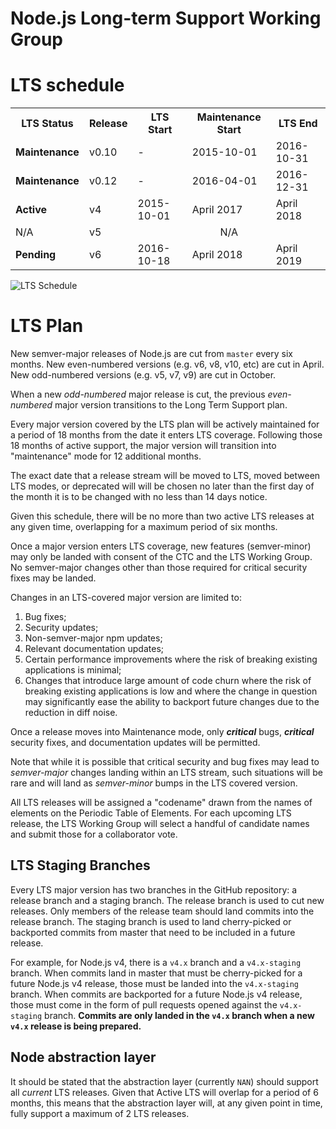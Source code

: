 # Node.js Long-term Support Working Group

# LTS schedule

<table>
<tr>
  <th>LTS Status</th>
  <th>Release</th>
  <th>LTS Start</th>
  <th>Maintenance Start</th>
  <th>LTS End</th>
</tr>
<tr>
  <td><b>Maintenance</b></td>
  <td>v0.10</td>
  <td>-</td>
  <td>2015-10-01</td>
  <td>2016-10-31</td>
</tr>
<tr>
  <td><b>Maintenance</b></td>
  <td>v0.12</td>
  <td>-</td>
  <td>2016-04-01</td>
  <td>2016-12-31</td>
</tr>
<tr>
  <td><b>Active</b></td>
  <td>v4</td>
  <td>2015-10-01</td>
  <td>April 2017</td>
  <td>April 2018</td>
</tr>
<tr>
  <td>N/A</td>
  <td>v5</td>
  <td colspan="3" align="center">N/A</td>
</tr>
<tr>
  <td><b>Pending</b></td>
  <td>v6</td>
  <td>2016-10-18</td>
  <td>April 2018</td>
  <td>April 2019</td>
</tr>
</table>

<p><img src="schedule.png" alt="LTS Schedule"/></p>

# LTS Plan

New semver-major releases of Node.js are cut from `master` every six months.
New even-numbered versions (e.g. v6, v8, v10, etc) are cut in April. New 
odd-numbered versions (e.g. v5, v7, v9) are cut in October.

When a new *odd-numbered* major release is cut, the previous *even-numbered* 
major version transitions to the Long Term Support plan.

Every major version covered by the LTS plan will be actively maintained for a 
period of 18 months from the date it enters LTS coverage. Following those 18 
months of active support, the major version will transition into "maintenance" 
mode for 12 additional months.

The exact date that a release stream will be moved to LTS, moved between LTS
modes, or deprecated will will be chosen no later than the first day of the month
it is to be changed with no less than 14 days notice.

Given this schedule, there will be no more than two active LTS releases at any 
given time, overlapping for a maximum period of six months.

Once a major version enters LTS coverage, new features (semver-minor) may only 
be landed with consent of the CTC and the LTS Working Group. No semver-major 
changes other than those required for critical security fixes may be landed.

Changes in an LTS-covered major version are limited to:

1. Bug fixes;
2. Security updates;
3. Non-semver-major npm updates;
4. Relevant documentation updates;
5. Certain performance improvements where the risk of breaking existing applications is minimal;
6. Changes that introduce large amount of code churn where the risk of breaking existing applications is low and where the change in question may significantly ease the ability to backport future changes due to the reduction in diff noise.

Once a release moves into Maintenance mode, only ***critical*** bugs, 
***critical*** security fixes, and documentation updates will be permitted.

Note that while it is possible that critical security and bug fixes may lead to 
*semver-major* changes landing within an LTS stream, such situations will be 
rare and will land as *semver-minor* bumps in the LTS covered version.

All LTS releases will be assigned a "codename" drawn from the names of elements 
on the Periodic Table of Elements. For each upcoming LTS release, the LTS 
Working Group will select a handful of candidate names and submit those for a 
collaborator vote.

## LTS Staging Branches

Every LTS major version has two branches in the GitHub repository: a release 
branch and a staging branch. The release branch is used to cut new releases. 
Only members of the release team should land commits into the release branch. 
The staging branch is used to land cherry-picked or backported commits from
master that need to be included in a future release.

For example, for Node.js v4, there is a `v4.x` branch and a `v4.x-staging`
branch. When commits land in master that must be cherry-picked for a future
Node.js v4 release, those must be landed into the `v4.x-staging` branch. When
commits are backported for a future Node.js v4 release, those must come in the 
form of pull requests opened against the `v4.x-staging` branch. **Commits are 
only landed in the `v4.x` branch when a new `v4.x` release is being prepared.**

## Node abstraction layer

It should be stated that the abstraction layer (currently `NAN`) should
support all *current* LTS releases. Given that Active LTS will overlap
for a period of 6 months, this means that the abstraction layer will, at
any given point in time, fully support a maximum of 2 LTS releases.
